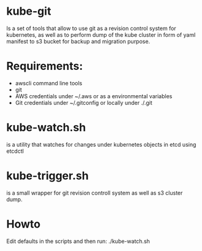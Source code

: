 # kube-git

Is a set of tools that allow to use git as a revision control system for kubernetes, as well as to perform dump of the kube cluster in form of yaml manifest to s3 bucket for backup and migration purpose.


# Requirements:

 - awscli command line tools
 - git
 - AWS credentials under ~/.aws or as a environmental variables
 - Git credentials under ~/.gitconfig or locally under ./.git

# kube-watch.sh
is a utility that watches for changes under kubernetes objects in etcd using etcdctl

# kube-trigger.sh
is a small wrapper for git revision controll system as well as s3 cluster dump.

# Howto

Edit defaults in the scripts and then run: ./kube-watch.sh

